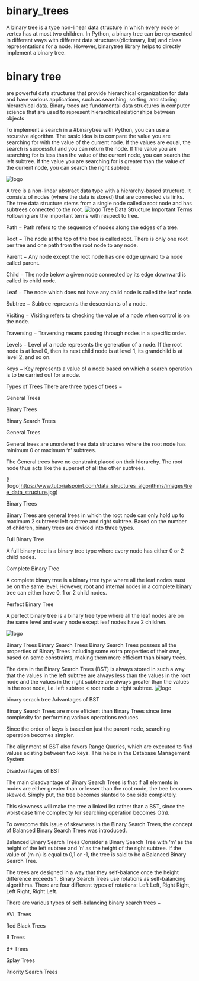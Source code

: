 # binary_trees
A binary tree is a type non-linear data structure in which every node or vertex has at most two children. In Python, a binary tree can be represented in different ways with different data structures(dictionary, list) and class representations for a node. However, binarytree library helps to directly implement a binary tree.

# binary tree

 are powerful data structures that provide hierarchical organization for data and have various applications, such as searching, sorting, and storing hierarchical data. Binary trees are fundamental data structures in computer science that are used to represent hierarchical relationships between objects

To implement a search in a #binarytree with Python, you can use a recursive algorithm. The basic idea is to compare the value you are searching for with the value of the current node. If the values are equal, the search is successful and you can return the node. If the value you are searching for is less than the value of the current node, you can search the left subtree. If the value you are searching for is greater than the value of the current node, you can search the right subtree.

![logo](https://media.licdn.com/dms/image/D4E22AQHt_pReoBoF8Q/feedshare-shrink_800/0/1693228227038?e=1695859200&v=beta&t=ytbRvMCVl3lou1UuFnGfraqdsrh964CfVJblnCYggTw)


A tree is a non-linear abstract data type with a hierarchy-based structure. It consists of nodes (where the data is stored) that are connected via links. The tree data structure stems from a single node called a root node and has subtrees connected to the root.
![logo](https://www.tutorialspoint.com/data_structures_algorithms/images/tree_data_structure.jpg)
Tree Data Structure
Important Terms
Following are the important terms with respect to tree.

Path − Path refers to the sequence of nodes along the edges of a tree.

Root − The node at the top of the tree is called root. There is only one root per tree and one path from the root node to any node.

Parent − Any node except the root node has one edge upward to a node called parent.

Child − The node below a given node connected by its edge downward is called its child node.

Leaf − The node which does not have any child node is called the leaf node.

Subtree − Subtree represents the descendants of a node.

Visiting − Visiting refers to checking the value of a node when control is on the node.

Traversing − Traversing means passing through nodes in a specific order.

Levels − Level of a node represents the generation of a node. If the root node is at level 0, then its next child node is at level 1, its grandchild is at level 2, and so on.

Keys − Key represents a value of a node based on which a search operation is to be carried out for a node.

Types of Trees
There are three types of trees −

General Trees

Binary Trees

Binary Search Trees

General Trees

General trees are unordered tree data structures where the root node has minimum 0 or maximum ‘n’ subtrees.

The General trees have no constraint placed on their hierarchy. The root node thus acts like the superset of all the other subtrees.

(![logo]https://www.tutorialspoint.com/data_structures_algorithms/images/tree_data_structure.jpg)

Binary Trees

Binary Trees are general trees in which the root node can only hold up to maximum 2 subtrees: left subtree and right subtree. Based on the number of children, binary trees are divided into three types.

Full Binary Tree

A full binary tree is a binary tree type where every node has either 0 or 2 child nodes.

Complete Binary Tree

A complete binary tree is a binary tree type where all the leaf nodes must be on the same level. However, root and internal nodes in a complete binary tree can either have 0, 1 or 2 child nodes.

Perfect Binary Tree

A perfect binary tree is a binary tree type where all the leaf nodes are on the same level and every node except leaf nodes have 2 children.

![logo](https://www.tutorialspoint.com/data_structures_algorithms/images/Binary_Trees.jpg)

Binary Trees
Binary Search Trees
Binary Search Trees possess all the properties of Binary Trees including some extra properties of their own, based on some constraints, making them more efficient than binary trees.

The data in the Binary Search Trees (BST) is always stored in such a way that the values in the left subtree are always less than the values in the root node and the values in the right subtree are always greater than the values in the root node, i.e. left subtree < root node ≤ right subtree.
![logo](https://www.tutorialspoint.com/data_structures_algorithms/images/binary_serach_tree.jpg)

binary serach tree
Advantages of BST

Binary Search Trees are more efficient than Binary Trees since time complexity for performing various operations reduces.

Since the order of keys is based on just the parent node, searching operation becomes simpler.

The alignment of BST also favors Range Queries, which are executed to find values existing between two keys. This helps in the Database Management System.

Disadvantages of BST

The main disadvantage of Binary Search Trees is that if all elements in nodes are either greater than or lesser than the root node, the tree becomes skewed. Simply put, the tree becomes slanted to one side completely.

This skewness will make the tree a linked list rather than a BST, since the worst case time complexity for searching operation becomes O(n).

To overcome this issue of skewness in the Binary Search Trees, the concept of Balanced Binary Search Trees was introduced.

Balanced Binary Search Trees
Consider a Binary Search Tree with ‘m’ as the height of the left subtree and ‘n’ as the height of the right subtree. If the value of (m-n) is equal to 0,1 or -1, the tree is said to be a Balanced Binary Search Tree.

The trees are designed in a way that they self-balance once the height difference exceeds 1. Binary Search Trees use rotations as self-balancing algorithms. There are four different types of rotations: Left Left, Right Right, Left Right, Right Left.

There are various types of self-balancing binary search trees −

AVL Trees

Red Black Trees

B Trees

B+ Trees

Splay Trees

Priority Search Trees